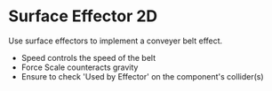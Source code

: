 # Surface Effector 2D

Use surface effectors to implement a conveyer belt effect.

* Speed controls the speed of the belt
* Force Scale counteracts gravity
* Ensure to check 'Used by Effector' on the component's collider(s)
